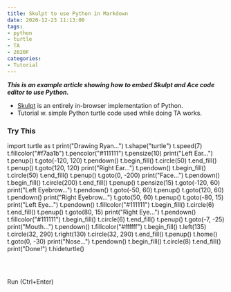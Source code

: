 ```yaml
---
title: Skulpt to use Python in Markdown
date: 2020-12-23 11:13:00
tags:
- python
- turtle
- TA
- 2020F
categories:
- Tutorial
---
```


<script src="/js/skulpt.min.js" type="text/javascript"></script> 
<script src="/js/skulpt-stdlib.js" type="text/javascript"></script> 

<script type="text/javascript"> 
// output functions are configurable.  This one just appends some text
// to a pre element.
function outf(text) { 
    var mypre = document.getElementById("output"); 
    mypre.innerHTML = mypre.innerHTML + text; 
} 
function builtinRead(x) {
    if (Sk.builtinFiles === undefined || Sk.builtinFiles["files"][x] === undefined)
            throw "File not found: '" + x + "'";
    return Sk.builtinFiles["files"][x];
}

// Here's everything you need to run a python program in skulpt
// grab the code from your textarea
// get a reference to your pre element for output
// configure the output function
// call Sk.importMainWithBody()
function runit(prog) { 
   var mypre = document.getElementById("output"); 
   mypre.innerHTML = ''; 
   Sk.pre = "output";
   Sk.configure({output:outf, read:builtinRead}); 
   (Sk.TurtleGraphics || (Sk.TurtleGraphics = {})).target = 'mycanvas';
   var myPromise = Sk.misceval.asyncToPromise(function() {
       return Sk.importMainWithBody("<stdin>", false, prog, true);
   });
   myPromise.then(function(mod) {
       console.log('success');
   },
       function(err) {
       console.log(err.toString());
   });
} 
</script>

***This is an example article showing how to embed Skulpt and Ace code editor to use Python.***
    
* [Skulpt](http://skulpt.org/) is an entirely in-browser implementation of Python.
* Tutorial w. simple Python turtle code used while doing TA works.
    
<h3>Try This</h3>
<style type="text/css" media="screen">
    #editor { 
        display: block;
        width: 100%;
        height: 300px;
    }
</style>
<div id="editor">import turtle as t
print("Drawing Ryan...")
t.shape("turtle")
t.speed(7)
t.fillcolor("#f7aa1b")
t.pencolor("#111111")
t.pensize(10)
print("Left Ear...")
t.penup()
t.goto(-120, 120)
t.pendown()
t.begin_fill()
t.circle(50)
t.end_fill()
t.penup()
t.goto(120, 120)
print("Right Ear...")
t.pendown()
t.begin_fill()
t.circle(50)
t.end_fill()
t.penup()
t.goto(0, -200)
print("Face...")
t.pendown()
t.begin_fill()
t.circle(200)
t.end_fill()
t.penup()
t.pensize(15)
t.goto(-120, 60)
print("Left Eyebrow...")
t.pendown()
t.goto(-50, 60)
t.penup()
t.goto(120, 60)
t.pendown()
print("Right Eyebrow...")
t.goto(50, 60)
t.penup()
t.goto(-80, 15)
print("Left Eye...")
t.pendown()
t.fillcolor("#111111")
t.begin_fill()
t.circle(6)
t.end_fill()
t.penup()
t.goto(80, 15)
print("Right Eye...")
t.pendown()
t.fillcolor("#111111")
t.begin_fill()
t.circle(6)
t.end_fill()
t.penup()
t.goto(-7, -25)
print("Mouth...")
t.pendown()
t.fillcolor("#ffffff")
t.begin_fill()
t.left(135)
t.circle(32, 290)
t.right(130)
t.circle(32, 290)
t.end_fill()
t.penup()
t.home()
t.goto(0, -30)
print("Nose...")
t.pendown()
t.begin_fill()
t.circle(8)
t.end_fill()
print("Done!")
t.hideturtle()
</div>
    
<script src="/js/ace-noconflict/ace.js" type="text/javascript" charset="utf-8"></script>
<script>
    var editor = ace.edit("editor");
    editor.setTheme("ace/theme/xcode");
    editor.session.setMode("ace/mode/python");
    
    editor.commands.addCommand({
        name: 'myCommand',
        bindKey: {win: 'Ctrl-Enter',  mac: 'Command-Enter'},
        exec: function(editor) {
            runit(editor.getValue());
        },
        readOnly: true // false if this command should not apply in readOnly mode
    });
    editor.on('change', (arg, activeEditor) => {
      const aceEditor = activeEditor;
      const newHeight = aceEditor.getSession().getScreenLength() *
        (aceEditor.renderer.lineHeight + aceEditor.renderer.scrollBar.getWidth());
       aceEditor.container.style.height = `${newHeight}px`;
      aceEditor.resize();
    });
</script>
<a class="level-item button is-primary" onclick="runit(editor.getValue())" target="_blank" rel="noopener">Run (Ctrl+Enter)</a>

<pre id="output" ></pre> 
<!-- If you want turtle graphics include a canvas -->
<div id="mycanvas"></div>